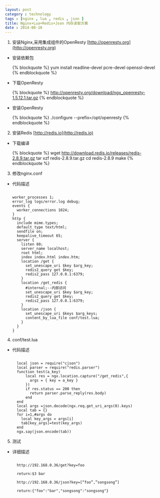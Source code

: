 ```yaml
---
layout: post
category : technology
tags : [nginx , lua , redis , json ]
title: Nginx+Lua+Redis+Json 内存读取方案
date : 2014-08-10
---
```



1. 安装Nginx,采用集成组件的OpenResty [http://openresty.org](http://openresty.org)

  * 安装依赖包 

      {% blockquote %}
       yum install readline-devel pcre-devel openssl-devel
      {% endblockquote %}

  * 下载OpenResty
  
      {% blockquote %}
       http://openresty.org/download/ngx_openresty-1.5.12.1.tar.gz
      {% endblockquote %}

  * 安装OpenResty
 
      {% blockquote %}
      ./configure --prefix=/opt/openresty
      {% endblockquote %}

2. 安装Redis [http://redis.io](http://redis.io)

  * 下载编译

      {% blockquote %}
       wget http://download.redis.io/releases/redis-2.8.9.tar.gz
       tar xzf redis-2.8.9.tar.gz
       cd redis-2.8.9
       make
      {% endblockquote %}

3. 修改nginx.conf

  * 代码描述

      ```
      
      worker_processes 1;
      error_log logs/error.log debug;
      events {
        worker_connections 1024;
      }
      http {
        include mime.types;
        default_type text/html;
        sendfile on;
        keepalive_timeout 65;
        server {
          listen 80;
          server_name localhost;
          root html;
          index index.html index.htm;
          location /get {
            set_unescape_uri $key $arg_key;
            redis2_query get $key;
            redis2_pass 127.0.0.1:6379;
          }
          location /get_redis {
            #internal;--内部访问
            set_unescape_uri $key $arg_key;
            redis2_query get $key;
            redis2_pass 127.0.0.1:6379;
          }
          location /json {
            set_unescape_uri $keys $arg_keys;
            content_by_lua_file conf/test.lua;
          }
        }
      }

      ```

4. conf/test.lua

  * 代码描述

      ```

        local json = require("cjson")
        local parser = require("redis.parser")
        function test(a_key)
            local res = ngx.location.capture("/get_redis",{
              args = { key = a_key }
            })
            if res.status == 200 then
              return parser.parse_reply(res.body)
            end
        end
        local args =json.decode(ngx.req.get_uri_args(0).keys)
        local tab = {}
        for i=1,#args do
          local key_args = args[i]
          tab[key_args]=test(key_args)
        end
        ngx.say(json.encode(tab))

      ```

5. 测试

  * 详细描述

      ```

        http://192.168.0.36/get?key=foo

        return:$3 bar

        http://192.168.0.36/json?key=[“foo”,”songsong”]

        return:{"foo":"bar","songsong":"songsong"}

      ```